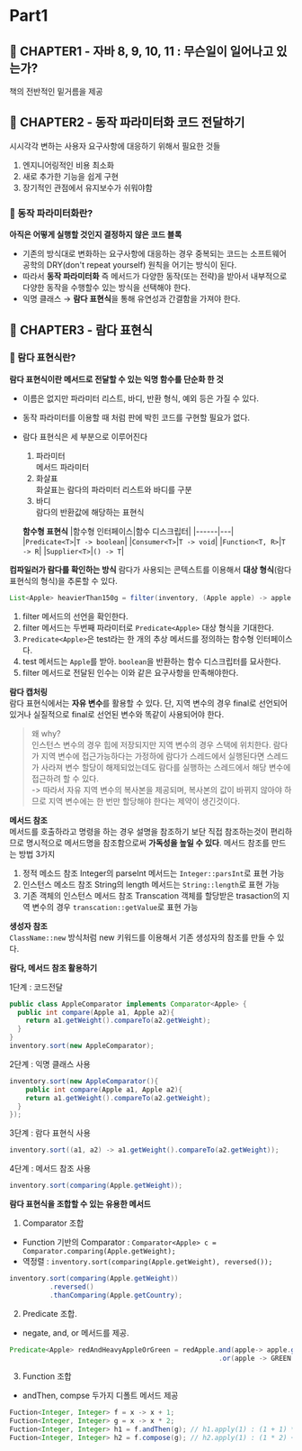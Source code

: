 # Part1

## 📔 CHAPTER1 - 자바 8, 9, 10, 11 : 무슨일이 일어나고 있는가?

책의 전반적인 밑거름을 제공

## 📔 CHAPTER2 - 동작 파라미터화 코드 전달하기

시시각각 변하는 사용자 요구사항에 대응하기 위해서 필요한 것들

1. 엔지니어링적인 비용 최소화
2. 새로 추가한 기능을 쉽게 구현
3. 장기적인 관점에서 유지보수가 쉬워야함

### 🔎 동작 파라미터화란?

**아직은 어떻게 실행할 것인지 결정하지 않은 코드 블록**

- 기존의 방식대로 변화하는 요구사항에 대응하는 경우 중복되는 코드는 소프트웨어공학의 DRY(don't repeat yourself) 원칙을 어기는 방식이 된다.
- 따라서 **동작 파라미터화** 즉 메서드가 다양한 동작(또는 전략)을 받아서 내부적으로 다양한 동작을 수행할수 있는 방식을 선택해야 한다.
- 익명 클래스 &rarr; **람다 표현식**을 통해 유연성과 간결함을 가져야 한다.

## 📔 CHAPTER3 - 람다 표현식

### 🔎 람다 표현식란?

**람다 표현식이란 메서드로 전달할 수 있는 익명 함수를 단순화 한 것**

- 이름은 없지만 파라미터 리스트, 바디, 반환 형식, 예외 등은 가질 수 있다.
- 동작 파라미터를 이용할 때 처럼 판에 박힌 코드를 구현할 필요가 없다.
- 람다 표현식은 세 부분으로 이루어진다

  1. 파라미터  
     메서드 파라미터
  1. 화살표  
     화살표는 람다의 파라미터 리스트와 바디를 구분
  1. 바디  
     람다의 반환값에 해당하는 표현식

  **함수형 표현식**
  |함수형 인터페이스|함수 디스크립터|
  |------|---|
  |`Predicate<T>`|`T -> boolean`|
  |`Consumer<T>`|`T -> void`|
  |`Function<T, R>`|`T -> R`|
  |`Supplier<T>`|`() -> T`|

**컴파일러가 람다를 확인하는 방식**
람다가 사용되는 콘텍스트를 이용해서 **대상 형식**(람다 표현식의 형식)을 추론할 수 있다.

```java
List<Apple> heavierThan150g = filter(inventory, (Apple apple) -> apple.getWeight() > 150);
```

1. filter 메서드의 선언을 확인한다.
2. filter 메서드는 두번째 파라미터로 `Predicate<Apple>` 대상 형식을 기대한다.
3. `Predicate<Apple>`은 test라는 한 개의 추상 메서드를 정의하는 함수형 인터페이스다.
4. test 메서드는 `Apple`를 받아. `boolean`을 반환하는 함수 디스크립터를 묘사한다.
5. filter 메서드로 전달된 인수는 이와 같은 요구사항을 만족해야한다.

**람다 캡처링**  
람다 표현식에서는 **자유 변수**를 활용할 수 있다.
단, 지역 변수의 경우 final로 선언되어 있거나 실질적으로 final로 선언된 변수와 똑같이 사용되어야 한다.

> 왜 why?  
> 인스턴스 변수의 경우 힙에 저장되지만 지역 변수의 경우 스택에 위치한다. 람다가 지역 변수에 접근가능하다는 가정하에 람다가 스레드에서 실행된다면 스레드가 사라져 변수 할당이 해제되었는데도 람다를 실행하는 스레드에서 해당 변수에 접근하려 할 수 있다.  
> -> 따라서 자유 지역 변수의 복사본을 제공되며, 복사본의 값이 바뀌지 않아야 하므로 지역 변수에는 한 번만 할당해야 한다는 제약이 생긴것이다.

**메서드 참조**  
메서드를 호출하라고 명령을 하는 경우 설명을 참조하기 보단 직접 참조하는것이 편리하므로 명시적으로 메서드명을 참조함으로써 **가독성을 높일 수 있다**.
메서드 참조를 만드는 방법 3가지

1. 정적 메소드 참조
   Integer의 parseInt 메서드는 `Integer::parsInt`로 표현 가능
2. 인스턴스 메소드 참조
   String의 length 메서드는 `String::length`로 표현 가능
3. 기존 객체의 인스턴스 메서드 참조
   Transcation 객체를 할당받은 trasaction의 지역 변수의 경우 `transcation::getValue`로 표현 가능

**생성자 참조**  
`ClassName::new` 방식처럼 new 키워드를 이용해서 기존 생성자의 참조를 만들 수 있다.

**람다, 메서드 참조 활용하기**

1단계 : 코드전달

```java
public class AppleComparator implements Comparator<Apple> {
  public int compare(Apple a1, Apple a2){
    return a1.getWeight().compareTo(a2.getWeight);
  }
}
inventory.sort(new AppleComparator);
```

2단계 : 익명 클래스 사용

```java
inventory.sort(new AppleComparator(){
    public int compare(Apple a1, Apple a2){
    return a1.getWeight().compareTo(a2.getWeight);
  }
});
```

3단계 : 람다 표현식 사용

```java
inventory.sort((a1, a2) -> a1.getWeight().compareTo(a2.getWeight));
```

4단계 : 메서드 참조 사용

```java
inventory.sort(comparing(Apple.getWeight));
```

**람다 표현식을 조합할 수 있는 유용한 메서드**

1. Comparator 조합

- Function 기반의 Comparator : `Comparator<Apple> c = Comparator.comparing(Apple.getWeight);`
- 역정렬 : `inventory.sort(comparing(Apple.getWeight), reversed());`

```java
inventory.sort(comparing(Apple.getWeight))
          .reversed()
          .thanComparing(Apple.getCountry);
```

2. Predicate 조합.

- negate, and, or 메서드를 제공.

```java
Predicate<Apple> redAndHeavyAppleOrGreen = redApple.and(apple-> apple.getWeight() > 150)
                                                    .or(apple -> GREEN.equals(a.getColor()));
```

3. Function 조합

- andThen, compse 두가지 디폴트 메서드 제공

```java
Fuction<Integer, Integer> f = x -> x + 1;
Fuction<Integer, Integer> g = x -> x * 2;
Fuction<Integer, Integer> h1 = f.andThen(g); // h1.apply(1) : (1 + 1) * 2 => 4을 반환
Fuction<Integer, Integer> h2 = f.compose(g); // h2.apply(1) : (1 * 2) + 1 => 3을 반환
```
